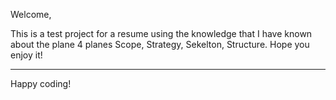 Welcome,

This is a test project for a resume using the knowledge that I have known about the plane 4 planes Scope, Strategy, Sekelton, Structure. Hope you enjoy it! 

--------

Happy coding!
